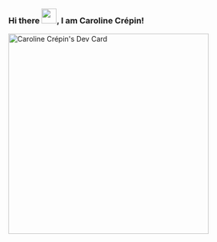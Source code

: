 ### Hi there <img src="https://raw.githubusercontent.com/MartinHeinz/MartinHeinz/master/wave.gif" width="30px">, I am Caroline Crépin!

<!--
**Carolinecrepin/Carolinecrepin** is a ✨ _special_ ✨ repository because its `README.md` (this file) appears on your GitHub profile.

Here are some ideas to get you started:

- 🔭 I’m currently working on ...
- 🌱 I’m currently learning ...
- 👯 I’m looking to collaborate on ...
- 🤔 I’m looking for help with ...
- 💬 Ask me about ...
- 📫 How to reach me: ...
- 😄 Pronouns: ...
- ⚡ Fun fact: ...
-->
<a href="https://app.daily.dev/Caroline_crepin"><img src="https://api.daily.dev/devcards/b97f49c1d9f944bdb025ea338aaae401.png?r=c2h" width="400" alt="Caroline Crépin's Dev Card"/></a>


